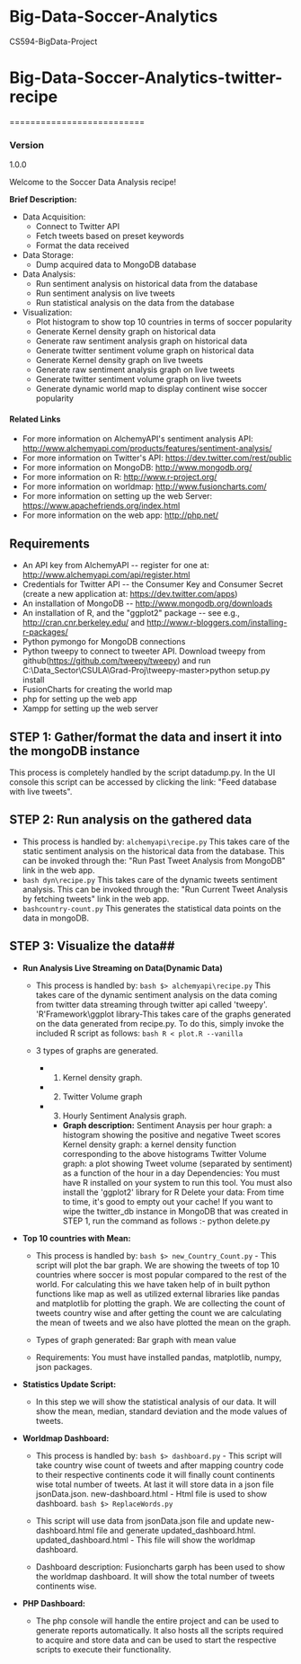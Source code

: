 # Big-Data-Soccer-Analytics
CS594-BigData-Project
# Big-Data-Soccer-Analytics-twitter-recipe
==========================
### Version
1.0.0

Welcome to the Soccer Data Analysis recipe!

**Brief Description:**
- Data Acquisition:
	- Connect to Twitter API
	- Fetch tweets based on preset keywords
	- Format the data received
- Data Storage:
	- Dump acquired data to MongoDB database
- Data Analysis:
	- Run sentiment analysis on historical data from the database
	- Run sentiment analysis on live tweets
	- Run statistical analysis on the data from the database
- Visualization:
	- Plot histogram to show top 10 countries in terms of soccer popularity
	- Generate Kernel density graph on historical data
	- Generate raw sentiment analysis graph on historical data
	- Generate twitter sentiment volume graph on historical data
	- Generate Kernel density graph on live tweets
	- Generate raw sentiment analysis graph on live tweets
	- Generate twitter sentiment volume graph on live tweets
	- Generate dynamic world map to display continent wise soccer popularity  

#### Related Links ####
- For more information on AlchemyAPI's sentiment analysis API: http://www.alchemyapi.com/products/features/sentiment-analysis/
- For more information on Twitter's API: https://dev.twitter.com/rest/public
- For more information on MongoDB: http://www.mongodb.org/
- For more information on R: http://www.r-project.org/
- For more information on worldmap: http://www.fusioncharts.com/
- For more information on setting up the web Server: https://www.apachefriends.org/index.html
- For more information on the web app: http://php.net/

## Requirements ##
- An API key from AlchemyAPI -- register for one at: http://www.alchemyapi.com/api/register.html
- Credentials for Twitter API -- the Consumer Key and Consumer Secret (create a new application at: https://dev.twitter.com/apps)
- An installation of MongoDB -- http://www.mongodb.org/downloads
- An installation of R, and the "ggplot2" package -- see e.g., http://cran.cnr.berkeley.edu/ and http://www.r-bloggers.com/installing-r-packages/
- Python pymongo for MongoDB connections
- Python tweepy to connect to tweeter API. Download tweepy from github(https://github.com/tweepy/tweepy) and run C:\Data_Sector\CSULA\Grad-Proj\tweepy-master>python setup.py install 
- FusionCharts for creating the world map
- php for setting up the web app
- Xampp for setting up the web server

## STEP 1: Gather/format the data and insert it into the mongoDB instance ##
This process is completely handled by the script datadump.py. In the UI console this script can be accessed by
clicking the link: "Feed database with live tweets".

## STEP 2: Run analysis on the gathered data ##
- This process is handled by:
`alchemyapi\recipe.py` This takes care of the static sentiment analysis on the historical data from the database. This can be invoked
through the: "Run Past Tweet Analysis from MongoDB" link in the web app.
- ```bash dyn\recipe.py``` This takes care of the dynamic tweets sentiment analysis. This can be invoked through the: "Run Current Tweet Analysis by fetching tweets" link in the web app.
- ```bashcountry-count.py``` This generates the statistical data points on the data in mongoDB.

## STEP 3: Visualize the data##
-  **Run Analysis Live Streaming on Data(Dynamic Data)**
	- This process is handled by:
	```bash $> alchemyapi\recipe.py```
	This takes care of the dynamic sentiment analysis on the data coming from twitter data streaming through twitter api called 'tweepy'.
	'R'Framework\ggplot library-This takes care of the graphs generated on the data generated from recipe.py. To do this, simply invoke the included R script as follows:
        ```bash R < plot.R --vanilla ```
        
        
	- 3 types of graphs are generated. 
   		- 1) Kernel density graph.
   		
   		- 2) Twitter Volume graph
   		- 3) Hourly Sentiment Analysis graph.


       		- **Graph description:**
	Sentiment Anaysis per hour graph: a histogram showing the positive and negative Tweet scores
	Kernel density graph: a kernel density function corresponding to the above histograms
	Twitter Volume graph: a plot showing Tweet volume (separated by sentiment) as a function of the hour in a day
	Dependencies:
	You must have R installed on your system to run this tool.
	You must also install the 'ggplot2' library for R
	Delete your data:
From time to time, it's good to empty out your cache! If you want to wipe the twitter_db instance in MongoDB that was created in STEP 1, run the command as follows :-
python delete.py



- **Top 10 countries with Mean:**
    - This process is handled by:
```bash $> new_Country_Count.py``` - This script will plot the bar graph. We are showing the tweets of top 10 countries where soccer is most popular compared to the rest of the world.
For calculating this we have taken help of in built python functions like map as well as utilized external libraries like pandas and matplotlib for plotting the graph.
We are collecting the count of tweets country wise and after getting the count we are calculating the mean of tweets and we also have plotted the mean on the graph.

	- Types of graph generated: Bar graph with mean value
	- Requirements: You must have installed pandas, matplotlib, numpy, json packages.

- **Statistics Update Script:**
	- In this step we will show the statistical analysis of our data.
It will show the mean, median, standard deviation and the mode values of tweets.

- **Worldmap Dashboard:**
	- This process is handled by:
```bash $> dashboard.py``` - This script will take country wise count of tweets  and after mapping country code to their respective continents code it will finally count continents wise total number of tweets.
At last it will store data in a json file jsonData.json.
new-dashboard.html - Html file is used to show dashboard.
```bash $> ReplaceWords.py``` 
 

	- This script will use data from jsonData.json file and update new-dashboard.html file and generate updated_dashboard.html.
updated_dashboard.html - This file will show the worldmap dashboard.
	- Dashboard description: Fusioncharts garph has been used to show the worldmap dashboard.
					   It will show the total number of tweets continents wise.
					   
- **PHP Dashboard:**
    - The php console will handle the entire project and can be used to generate reports automatically. It also hosts all the scripts required to acquire and store data and can be used to start the respective scripts to execute their functionality.


